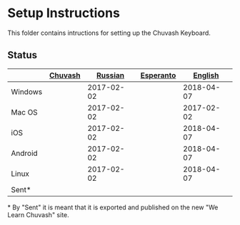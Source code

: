 # Setup Instructions

This folder contains intructions for setting up the Chuvash Keyboard.

## Status

|       |[Chuvash](setup-cv.md)|[Russian](setup-ru.md)|[Esperanto](setup-eo.md)|[English](setup-en.md)|
|-------|----------|----------|---------|-------|
|Windows|          |2017-02-02|   |2018-04-07|
|Mac OS |          |2017-02-02|   |2017-02-02|
|iOS    |          |2017-02-02|   |2018-04-07|
|Android|          |2017-02-02|   |2018-04-07|
|Linux  |          |2017-02-02|   |2018-04-07|
|Sent*  |          |   |   |   |

\* By "Sent" it is meant that it is exported and published on the new "We Learn Chuvash" site.

